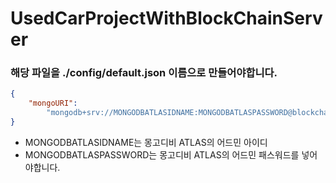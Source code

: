 # UsedCarProjectWithBlockChainServer

### 해당 파일을 ./config/default.json 이름으로 만들어야합니다.
```json
{
    "mongoURI":
        "mongodb+srv://MONGODBATLASIDNAME:MONGODBATLASPASSWORD@blockchain.f5p6w.mongodb.net/myFirstDatabase?retryWrites=true&w=majority"
}
```
* MONGODBATLASIDNAME는 몽고디비 ATLAS의 어드민 아이디
* MONGODBATLASPASSWORD는 몽고디비 ATLAS의 어드민 패스워드를 넣어야합니다.
